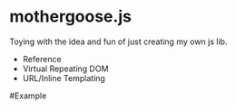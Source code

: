 # mothergoose.js

Toying with the idea and fun of just creating my own js lib.

- Reference
- Virtual Repeating DOM
- URL/Inline Templating

#Example

<script template>
    <html></html>
</script>
